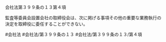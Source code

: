 会社法第３９９条の１３第４項

監査等委員会設置会社の取締役会は、次に掲げる事項その他の重要な業務執行の決定を取締役に委任することができない。

#会社法
#会社法/第３９９条の１３
#会社法/第３９９条の１３/第４項
